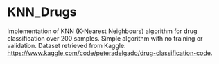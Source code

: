 # KNN_Drugs
Implementation of KNN (K-Nearest Neighbours) algorithm for drug classification over 200 samples. Simple algorithm with no training or validation.
Dataset retrieved from Kaggle: https://www.kaggle.com/code/peteradelgado/drug-classification-code.
